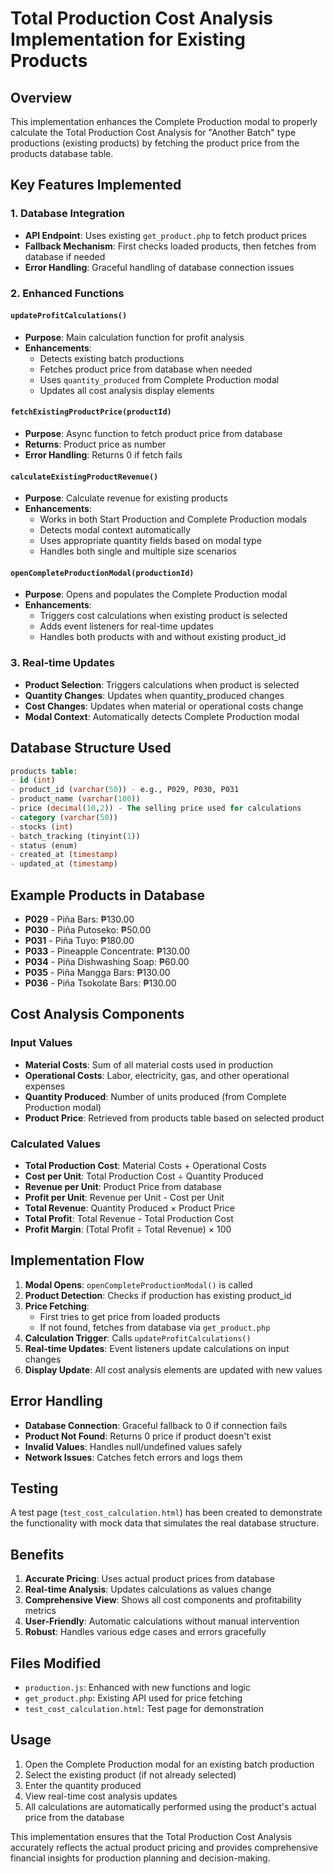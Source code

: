 # Total Production Cost Analysis Implementation for Existing Products

## Overview
This implementation enhances the Complete Production modal to properly calculate the Total Production Cost Analysis for "Another Batch" type productions (existing products) by fetching the product price from the products database table.

## Key Features Implemented

### 1. Database Integration
- **API Endpoint**: Uses existing `get_product.php` to fetch product prices
- **Fallback Mechanism**: First checks loaded products, then fetches from database if needed
- **Error Handling**: Graceful handling of database connection issues

### 2. Enhanced Functions

#### `updateProfitCalculations()`
- **Purpose**: Main calculation function for profit analysis
- **Enhancements**:
  - Detects existing batch productions
  - Fetches product price from database when needed
  - Uses `quantity_produced` from Complete Production modal
  - Updates all cost analysis display elements

#### `fetchExistingProductPrice(productId)`
- **Purpose**: Async function to fetch product price from database
- **Returns**: Product price as number
- **Error Handling**: Returns 0 if fetch fails

#### `calculateExistingProductRevenue()`
- **Purpose**: Calculate revenue for existing products
- **Enhancements**:
  - Works in both Start Production and Complete Production modals
  - Detects modal context automatically
  - Uses appropriate quantity fields based on modal type
  - Handles both single and multiple size scenarios

#### `openCompleteProductionModal(productionId)`
- **Purpose**: Opens and populates the Complete Production modal
- **Enhancements**:
  - Triggers cost calculations when existing product is selected
  - Adds event listeners for real-time updates
  - Handles both products with and without existing product_id

### 3. Real-time Updates
- **Product Selection**: Triggers calculations when product is selected
- **Quantity Changes**: Updates when quantity_produced changes
- **Cost Changes**: Updates when material or operational costs change
- **Modal Context**: Automatically detects Complete Production modal

## Database Structure Used

```sql
products table:
- id (int)
- product_id (varchar(50)) - e.g., P029, P030, P031
- product_name (varchar(100))
- price (decimal(10,2)) - The selling price used for calculations
- category (varchar(50))
- stocks (int)
- batch_tracking (tinyint(1))
- status (enum)
- created_at (timestamp)
- updated_at (timestamp)
```

## Example Products in Database
- **P029** - Piña Bars: ₱130.00
- **P030** - Piña Putoseko: ₱50.00
- **P031** - Piña Tuyo: ₱180.00
- **P033** - Pineapple Concentrate: ₱130.00
- **P034** - Piña Dishwashing Soap: ₱60.00
- **P035** - Piña Mangga Bars: ₱130.00
- **P036** - Piña Tsokolate Bars: ₱130.00

## Cost Analysis Components

### Input Values
- **Material Costs**: Sum of all material costs used in production
- **Operational Costs**: Labor, electricity, gas, and other operational expenses
- **Quantity Produced**: Number of units produced (from Complete Production modal)
- **Product Price**: Retrieved from products table based on selected product

### Calculated Values
- **Total Production Cost**: Material Costs + Operational Costs
- **Cost per Unit**: Total Production Cost ÷ Quantity Produced
- **Revenue per Unit**: Product Price from database
- **Profit per Unit**: Revenue per Unit - Cost per Unit
- **Total Revenue**: Quantity Produced × Product Price
- **Total Profit**: Total Revenue - Total Production Cost
- **Profit Margin**: (Total Profit ÷ Total Revenue) × 100

## Implementation Flow

1. **Modal Opens**: `openCompleteProductionModal()` is called
2. **Product Detection**: Checks if production has existing product_id
3. **Price Fetching**: 
   - First tries to get price from loaded products
   - If not found, fetches from database via `get_product.php`
4. **Calculation Trigger**: Calls `updateProfitCalculations()`
5. **Real-time Updates**: Event listeners update calculations on input changes
6. **Display Update**: All cost analysis elements are updated with new values

## Error Handling

- **Database Connection**: Graceful fallback to 0 if connection fails
- **Product Not Found**: Returns 0 price if product doesn't exist
- **Invalid Values**: Handles null/undefined values safely
- **Network Issues**: Catches fetch errors and logs them

## Testing

A test page (`test_cost_calculation.html`) has been created to demonstrate the functionality with mock data that simulates the real database structure.

## Benefits

1. **Accurate Pricing**: Uses actual product prices from database
2. **Real-time Analysis**: Updates calculations as values change
3. **Comprehensive View**: Shows all cost components and profitability metrics
4. **User-Friendly**: Automatic calculations without manual intervention
5. **Robust**: Handles various edge cases and errors gracefully

## Files Modified

- `production.js`: Enhanced with new functions and logic
- `get_product.php`: Existing API used for price fetching
- `test_cost_calculation.html`: Test page for demonstration

## Usage

1. Open the Complete Production modal for an existing batch production
2. Select the existing product (if not already selected)
3. Enter the quantity produced
4. View real-time cost analysis updates
5. All calculations are automatically performed using the product's actual price from the database

This implementation ensures that the Total Production Cost Analysis accurately reflects the actual product pricing and provides comprehensive financial insights for production planning and decision-making. 